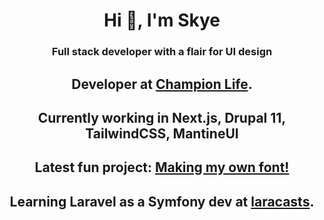 <h1 align="center">Hi 👋, I'm Skye</h1>
<h3 align="center">Full stack developer with a flair for UI design</h3>

<ul style="list-style: none; padding: 0; margin:0; text-align: center">
  <li>
    <h2>
      Developer at <a href="https://www.championlife.com.au">Champion Life</a>.
    </h2>
  </li>
  <li>
    <h2>
      Currently working in Next.js, Drupal 11, TailwindCSS, MantineUI</a>
    </h2>
  </li>  
  <li>
    <h2>
      Latest fun project: <a href="https://skyeinthecloud.github.io/fonts/">Making my own font!</a> 
    </h2>
  </li>
  <li>
    <h2>
      Learning Laravel as a Symfony dev at <a href="https://laracasts.com/">laracasts</a>.
    </h2>
  </li>
</ul>
